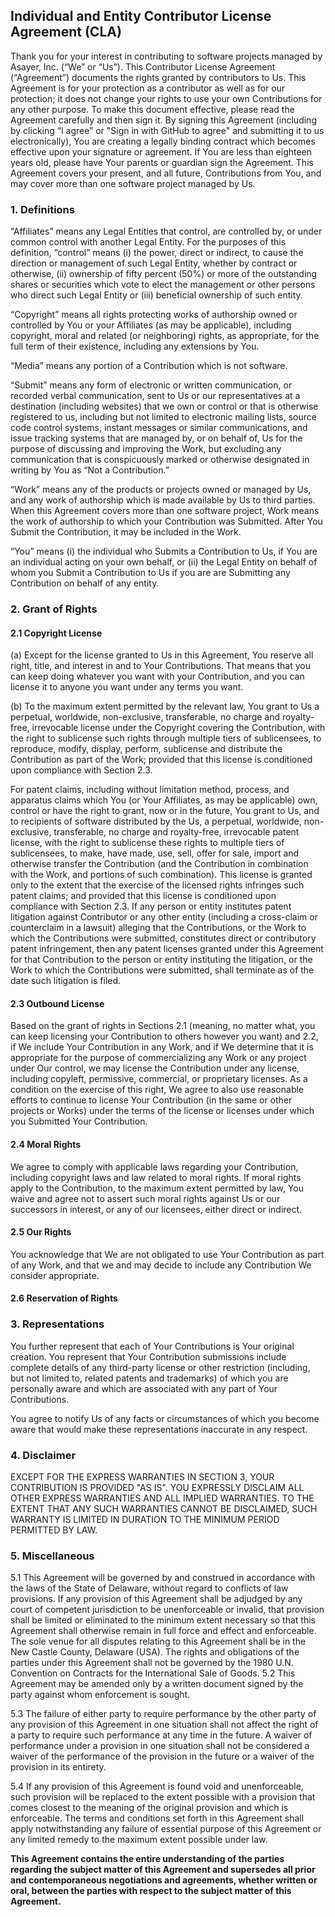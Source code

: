 ## Individual and Entity Contributor License Agreement (CLA)

Thank you for your interest in contributing to software projects managed by Asayer, Inc. (“We” or “Us”). This Contributor License Agreement (“Agreement”) documents the rights granted by contributors to Us. This Agreement is for your protection as a contributor as well as for our protection; it does not change your rights to use your own Contributions for any other purpose. To make this document effective, please read the Agreement carefully and then sign it. By signing this Agreement (including by clicking “I agree” or "Sign in with GitHub to agree" and submitting it to us electronically), You are creating a legally binding contract which becomes effective upon your signature or agreement. If You are less than eighteen years old, please have Your parents or guardian sign the Agreement. This Agreement covers your present, and all future, Contributions from You, and may cover more than one software project managed by Us.

### 1. Definitions

“Affiliates” means any Legal Entities that control, are controlled by, or under common control with another Legal Entity. For the purposes of this definition, “control” means (i) the power, direct or indirect, to cause the direction or management of such Legal Entity, whether by contract or otherwise, (ii) ownership of fifty percent (50%) or more of the outstanding shares or securities which vote to elect the management or other persons who direct such Legal Entity or (iii) beneficial ownership of such entity. 


“Copyright” means all rights protecting works of authorship owned or controlled by You or your Affiliates (as may be applicable), including copyright, moral and related (or neighboring) rights, as appropriate, for the full term of their existence, including any extensions by You.


“Media” means any portion of a Contribution which is not software. 

“Submit” means any form of electronic or written communication, or recorded verbal communication, sent to Us or our representatives at a destination (including websites) that we own or control or that is otherwise registered to us, including but not limited to electronic mailing lists, source code control systems, instant messages or similar communications, and issue tracking systems that are managed by, or on behalf of, Us for the purpose of discussing and improving the Work, but excluding any communication that is conspicuously marked or otherwise designated in writing by You as “Not a Contribution.”

“Work” means any of the products or projects owned or managed by Us, and any work of authorship which is made available by Us to third parties. When this Agreement covers more than one software project, Work means the work of authorship to which your Contribution was Submitted. After You Submit the Contribution, it may be included in the Work.

“You” means (i) the individual who Submits a Contribution to Us, if You are an individual acting on your own behalf, or (ii) the Legal Entity on behalf of whom you Submit a Contribution to Us if you are are Submitting any Contribution on behalf of any entity.

### 2. Grant of Rights

#### 2.1 Copyright License

(a) Except for the license granted to Us in this Agreement, You reserve all right, title, and interest in and to Your Contributions. That means that you can keep doing whatever you want with your Contribution, and you can license it to anyone you want under any terms you want.

(b) To the maximum extent permitted by the relevant law, You grant to Us a perpetual, worldwide, non-exclusive, transferable, no charge and royalty-free, irrevocable license under the Copyright covering the Contribution, with the right to sublicense such rights through multiple tiers of sublicensees, to reproduce, modify, display, perform, sublicense and distribute the Contribution as part of the Work; provided that this license is conditioned upon compliance with Section 2.3.


For patent claims, including without limitation method, process, and apparatus claims which You (or Your Affiliates, as may be applicable) own, control or have the right to grant, now or in the future, You grant to Us, and to recipients of software distributed by the Us, a perpetual, worldwide, non-exclusive, transferable, no charge and royalty-free, irrevocable patent license, with the right to sublicense these rights to multiple tiers of sublicensees, to make, have made, use, sell, offer for sale, import and otherwise transfer the Contribution (and the Contribution in combination with the Work, and portions of such combination). This license is granted only to the extent that the exercise of the licensed rights infringes such patent claims; and provided that this license is conditioned upon compliance with Section 2.3. If any person or entity institutes patent litigation against Contributor or any other entity (including a cross-claim or counterclaim in a lawsuit) alleging that the Contributions, or the Work to which the Contributions were submitted, constitutes direct or contributory patent infringement, then any patent licenses granted under this Agreement for that Contribution to the person or entity instituting the litigation, or the Work to which the Contributions were submitted, shall terminate as of the date such litigation is filed.

#### 2.3 Outbound License

Based on the grant of rights in Sections 2.1 (meaning, no matter what, you can keep licensing your Contribution to others however you want) and 2.2, if We include Your Contribution in any Work, and if We determine that it is appropriate for the purpose of commercializing any Work or any project under Our control, we may license the Contribution under any license, including copyleft, permissive, commercial, or proprietary licenses. As a condition on the exercise of this right, We agree to also use reasonable efforts to continue to license Your Contribution (in the same or other projects or Works) under the terms of the license or licenses under which you Submitted Your Contribution.

#### 2.4 Moral Rights

We agree to comply with applicable laws regarding your Contribution, including copyright laws and law related to moral rights. If moral rights apply to the Contribution, to the maximum extent permitted by law, You waive and agree not to assert such moral rights against Us or our successors in interest, or any of our licensees, either direct or indirect.

#### 2.5 Our Rights

You acknowledge that We are not obligated to use Your Contribution as part of any Work, and that we and may decide to include any Contribution We consider appropriate.

#### 2.6 Reservation of Rights


### 3. Representations


You further represent that each of Your Contributions is Your original creation. You represent that Your Contribution submissions include complete details of any third-party license or other restriction (including, but not limited to, related patents and trademarks) of which you are personally aware and which are associated with any part of Your Contributions.

You agree to notify Us of any facts or circumstances of which you become aware that would make these representations inaccurate in any respect.

### 4. Disclaimer

EXCEPT FOR THE EXPRESS WARRANTIES IN SECTION 3, YOUR CONTRIBUTION IS PROVIDED "AS IS". YOU EXPRESSLY DISCLAIM ALL OTHER EXPRESS WARRANTIES AND ALL IMPLIED WARRANTIES. TO THE EXTENT THAT ANY SUCH WARRANTIES CANNOT BE DISCLAIMED, SUCH WARRANTY IS LIMITED IN DURATION TO THE MINIMUM PERIOD PERMITTED BY LAW.

### 5. Miscellaneous

5.1 This Agreement will be governed by and construed in accordance with the laws of the State of Delaware, without regard to conflicts of law provisions. If any provision of this Agreement shall be adjudged by any court of competent jurisdiction to be unenforceable or invalid, that provision shall be limited or eliminated to the minimum extent necessary so that this Agreement shall otherwise remain in full force and effect and enforceable. The sole venue for all disputes relating to this Agreement shall be in the New Castle County, Delaware (USA). The rights and obligations of the parties under this Agreement shall not be governed by the 1980 U.N. Convention on Contracts for the International Sale of Goods.
5.2 This Agreement may be amended only by a written document signed by the party against whom enforcement is sought.

5.3 The failure of either party to require performance by the other party of any provision of this Agreement in one situation shall not affect the right of a party to require such performance at any time in the future. A waiver of performance under a provision in one situation shall not be considered a waiver of the performance of the provision in the future or a waiver of the provision in its entirety.

5.4 If any provision of this Agreement is found void and unenforceable, such provision will be replaced to the extent possible with a provision that comes closest to the meaning of the original provision and which is enforceable. The terms and conditions set forth in this Agreement shall apply notwithstanding any failure of essential purpose of this Agreement or any limited remedy to the maximum extent possible under law.

**This Agreement contains the entire understanding of the parties regarding the subject matter of this Agreement and supersedes all prior and contemporaneous negotiations and agreements, whether written or oral, between the parties with respect to the subject matter of this Agreement.**

